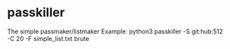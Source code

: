# passkiller
The simple passmaker/listmaker
Example: python3 passkiller -S git:hub:512 -C 20 -F simple_list.txt brute
